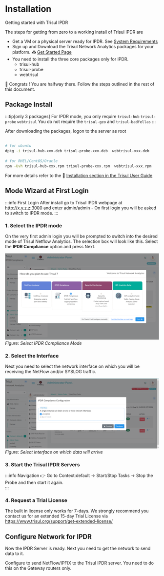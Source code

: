# Installation 

Getting started with Trisul IPDR 

The steps for getting from zero to a working install of Trisul IPDR  are

- Get a VM or a physical server ready for IPDR. See [System Requirements](/docs/ag/install/requirements)
- Sign up and Download the Trisul Network Analytics packages for your platform. :inbox_tray: [Get Started Page](https://trisul.org/get-started)
- You need to install the three core packages only for IPDR. 
  -  trisul-hub  
  -  trisul-probe 
  -  webtrisul

:clap: Congrats ! You are halfway there. Follow the steps outlined in the rest of this document.

## Package Install


:::tip[only 3 packages]
For IPDR mode, you only require `trisul-hub`  `trisul-probe` `webtrisul`
You do not require the `trisul-geo` and `trisul-badfellas` 
:::

After downloading the packages, logon to the server as root

```bash

# for ubuntu
dpkg -i trisul-hub-xxx.deb trisul-probe-xxx.deb  webtrisul-xxx.deb

# for RHEL/CentOS/Oracle
rpm -Uvh trisul-hub-xxx.rpm trisul-probe-xxx.rpm  webtrisul-xxx.rpm 

```

For more details refer to the  :memo: [Installation section in the Trisul User Guide](/docs/ag/install/doinstall) 


## Mode Wizard at First Login

:::info First Login
After install go to Trisul IPDR webpage at  http://x.y.z.z:3000 and enter admin/admin - On first login you will be asked to switch to IPDR mode.
:::


### 1. Select the IPDR mode

On the very first admin login you will be prompted to switch into the desired mode of Trisul Netflow Analytics. The selection box will look like this. Select the **IPDR Compliance** option and press Next. 

![select IPDR mode](images/prodmode_ipdr.png)
*Figure: Select IPDR Compliance Mode*

### 2. Select the Interface 

Next you need to select the network interface on which you will be receiving the NetFlow and/or SYSLOG traffic. 

![select network interface](images/login-select-interface.png)
*Figure: Select interface on which data will arrive*

### 3. Start the Trisul IPDR Servers


:::info Navigation
:point_right: Go to Context:default &rarr;  Start/Stop Tasks &rarr; Stop the Probe and then start it again.	 
:::


### 4. Request a Trial License 

The built in license only works for 7-days.  We strongly recommend you contact us for an extended 15-day Trial License via https://www.trisul.org/support/get-extended-license/ 

## Configure Network for IPDR

Now the IPDR Server is ready. Next you need to get the network to send data to it. 

Configure to send NetFlow/IPFIX to the Trisul IPDR server. You need to do this on the Gateway routers only.


